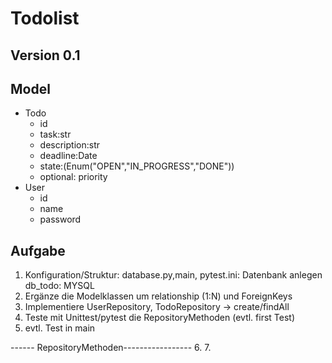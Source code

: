 # Todolist
## Version 0.1
## Model
* Todo
    * id
    * task:str
    * description:str
    * deadline:Date
    * state:(Enum("OPEN","IN_PROGRESS","DONE"))
    * optional: priority
* User
    * id
    * name
    * password



## Aufgabe
1. Konfiguration/Struktur: database.py,main, pytest.ini: Datenbank anlegen db_todo: MYSQL
2. Ergänze die Modelklassen um relationship (1:N) und ForeignKeys
3. Implementiere UserRepository, TodoRepository -> create/findAll
4. Teste mit Unittest/pytest die RepositoryMethoden (evtl. first Test)
5. evtl. Test in main

------ RepositoryMethoden-----------------
6. 
7. 

